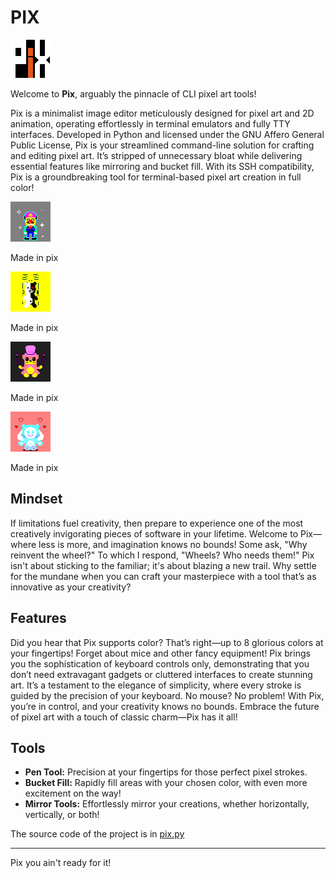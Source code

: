 # PIX

<img src="./pix.png">

Welcome to **Pix**, arguably the pinnacle of CLI pixel art tools!

Pix is a minimalist image editor meticulously designed for pixel art and 2D animation, operating effortlessly in terminal emulators and fully TTY interfaces. Developed in Python and licensed under the GNU Affero General Public License, Pix is your streamlined command-line solution for crafting and editing pixel art. It’s stripped of unnecessary bloat while delivering essential features like mirroring and bucket fill. With its SSH compatibility, Pix is a groundbreaking tool for terminal-based pixel art creation in full color!

<img src="./example_001.png"><p>Made in pix</p>
<img src="./example_002.png"><p>Made in pix</p>
<img src="./example_003.png"><p>Made in pix</p>
<img src="./example_004.png"><p>Made in pix</p>


## Mindset

If limitations fuel creativity, then prepare to experience one of the most creatively invigorating pieces of software in your lifetime. Welcome to Pix—where less is more, and imagination knows no bounds! Some ask, "Why reinvent the wheel?" To which I respond, "Wheels? Who needs them!" Pix isn't about sticking to the familiar; it's about blazing a new trail. Why settle for the mundane when you can craft your masterpiece with a tool that’s as innovative as your creativity?

## Features

Did you hear that Pix supports color? That’s right—up to 8 glorious colors at your fingertips! Forget about mice and other fancy equipment! Pix brings you the sophistication of keyboard controls only, demonstrating that you don’t need extravagant gadgets or cluttered interfaces to create stunning art. It’s a testament to the elegance of simplicity, where every stroke is guided by the precision of your keyboard. No mouse? No problem! With Pix, you’re in control, and your creativity knows no bounds. Embrace the future of pixel art with a touch of classic charm—Pix has it all!

## Tools

- **Pen Tool:** Precision at your fingertips for those perfect pixel strokes.
- **Bucket Fill:** Rapidly fill areas with your chosen color, with even more excitement on the way!
- **Mirror Tools:** Effortlessly mirror your creations, whether horizontally, vertically, or both!

The source code of the project is in <a href="./pix.py">pix.py</a>

---

Pix you ain't ready for it!
